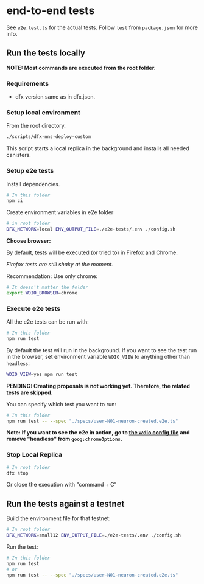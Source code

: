 # end-to-end tests

See `e2e.test.ts` for the actual tests. Follow `test` from `package.json` for
more info.

## Run the tests locally

**NOTE: Most commands are executed from the root folder.**

### Requirements

- dfx version same as in dfx.json.

### Setup local environment

From the root directory.

```bash
./scripts/dfx-nns-deploy-custom
```

This script starts a local replica in the background and installs all needed canisters.

### Setup e2e tests

Install dependencies.

```bash
# In this folder
npm ci
```

Create environment variables in e2e folder

```bash
# in root folder
DFX_NETWORK=local ENV_OUTPUT_FILE=./e2e-tests/.env ./config.sh
```

**Choose browser:**

By default, tests will be executed (or tried to) in Firefox and Chrome.

_Firefox tests are still shaky at the moment._

Recommendation: Use only chrome:

```bash
# It doesn't matter the folder
export WDIO_BROWSER=chrome
```

### Execute e2e tests

All the e2e tests can be run with:

```bash
# In this folder
npm run test
```

By default the test will run in the background. If you want to see the test run
in the browser, set environment variable `WDIO_VIEW` to anything other than
`headless`:

```bash
WDIO_VIEW=yes npm run test
```

**PENDING: Creating proposals is not working yet. Therefore, the related tests are skipped.**

You can specify which test you want to run:

```bash
# In this folder
npm run test -- --spec "./specs/user-N01-neuron-created.e2e.ts"
```

**Note: If you want to see the e2e in action, go to [the wdio config file](./wdio.conf.ts) and remove "headless" from `goog:chromeOptions`.**

### Stop Local Replica

```bash
# In root folder
dfx stop
```

Or close the execution with "command + C"

## Run the tests against a testnet

Build the environment file for that testnet:

```bash
# In root folder
DFX_NETWORK=small12 ENV_OUTPUT_FILE=./e2e-tests/.env ./config.sh
```

Run the test:

```bash
# In this folder
npm run test
# or
npm run test -- --spec "./specs/user-N01-neuron-created.e2e.ts"
```

